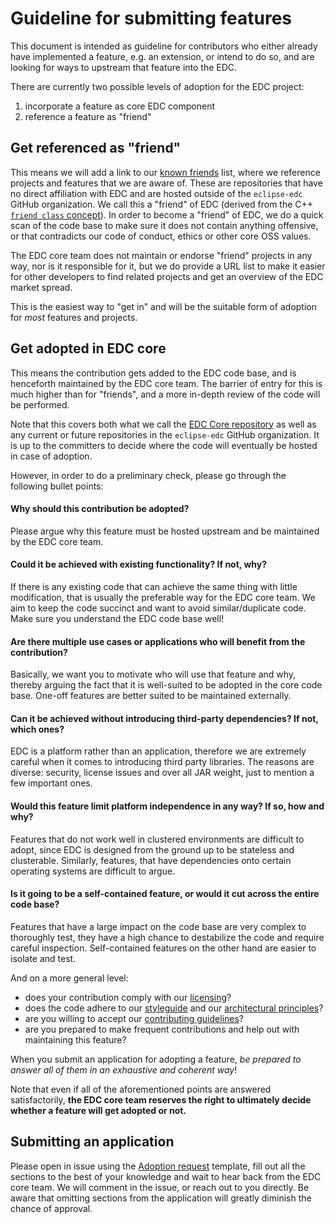 # Guideline for submitting features

This document is intended as guideline for contributors who either already have implemented a feature, e.g. an extension, or intend to do so, and are looking for ways to upstream that feature into the EDC.

There are currently two possible levels of adoption for the EDC project:
1. incorporate a feature as core EDC component
2. reference a feature as "friend" 

## Get referenced as "friend"

This means we will add a link to our [known friends](known_friends.md) list, where we reference projects and features that we are aware of. These are repositories that have no direct affiliation with EDC and are hosted outside of the `eclipse-edc` GitHub organization. We call this a "friend" of EDC (derived from the C++ [`friend class` concept](https://en.cppreference.com/w/cpp/language/friend)). 
In order to become a "friend" of EDC, we do a quick scan of the code base to make sure it does not contain anything offensive, or that contradicts our code of conduct, ethics or other core OSS values. 

The EDC core team does not maintain or endorse "friend" projects in any way, nor is it responsible for it, but we do provide a URL list to make it easier for other developers to find related projects and get an overview of the EDC market spread.

This is the easiest way to "get in" and will be the suitable form of adoption for _most_ features and projects.

## Get adopted in EDC core

This means the contribution gets added to the EDC code base, and is henceforth maintained by the EDC core team. The barrier of entry for this is much higher than for "friends", and a more in-depth review of the code will be performed. 

Note that this covers both what we call the [EDC Core repository](https://github.com/eclipse-edc/Connector) as well as any current or future repositories in the `eclipse-edc` GitHub organization.
It is up to the committers to decide where the code will eventually be hosted in case of adoption.

However, in order to do a preliminary check, please go through the following bullet points:

#### Why should this contribution be adopted?
Please argue why this feature must be hosted upstream and be maintained by the EDC core team.

#### Could it be achieved with existing functionality? If not, why?
If there is any existing code that can achieve the same thing with little modification, that is usually the preferable way for the EDC core team. We aim to keep the code succinct and want to avoid similar/duplicate code. Make sure you understand the EDC code base well!

#### Are there multiple use cases or applications who will benefit from the contribution?
Basically, we want you to motivate who will use that feature and why, thereby arguing the fact that it is well-suited to be adopted in the core code base. One-off features are better suited to be maintained externally. 

#### Can it be achieved without introducing third-party dependencies? If not, which ones?
EDC is a platform rather than an application, therefore we are extremely careful when it comes to introducing third party libraries. The reasons are diverse: security, license issues and over all JAR weight, just to mention a few important ones.

#### Would this feature limit platform independence in any way? If so, how and why?
Features that do not work well in clustered environments are difficult to adopt, since EDC is designed from the ground up to be stateless and clusterable. Similarly, features, that have dependencies onto certain operating systems are difficult to argue.

#### Is it going to be a self-contained feature, or would it cut across the entire code base?
Features that have a large impact on the code base are very complex to thoroughly test, they have a high chance to destabilize the code and require careful inspection. Self-contained features on the other hand are easier to isolate and test.

And on a more general level:
- does your contribution comply with our [licensing](LICENSE)?
- does the code adhere to our [styleguide](styleguide.md) and
  our [architectural principles](docs/developer/architecture/coding-principles.md)?
- are you willing to accept our [contributing guidelines](CONTRIBUTING.md)?
- are you prepared to make frequent contributions and help out with maintaining this feature?

When you submit an application for adopting a feature, _be prepared to answer all of them in an exhaustive and coherent way_!

Note that even if all of the aforementioned points are answered satisfactorily, **the EDC core team reserves the right to ultimately decide whether a feature will get adopted or not.** 

## Submitting an application

Please open in issue using the [Adoption request](.github/ISSUE_TEMPLATE/adoption_request.md) template, fill out all the sections to the best of your knowledge and wait to hear back from the EDC core team. We will comment in the issue, or reach out to you directly. Be aware that omitting sections from the application will greatly diminish the chance of approval.
